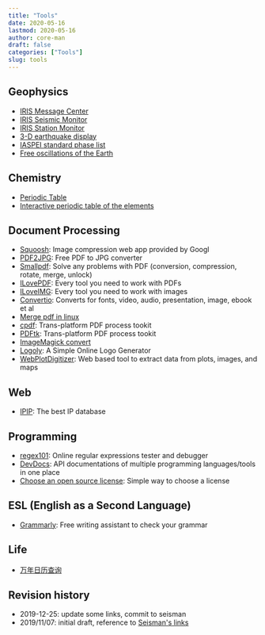```yaml
---
title: "Tools"
date: 2020-05-16
lastmod: 2020-05-16
author: core-man
draft: false
categories: ["Tools"]
slug: tools
---
```


## Geophysics

- [IRIS Message Center](http://ds.iris.edu/message-center)
- [IRIS Seismic Monitor](http://ds.iris.edu/seismon/index.phtml)
- [IRIS Station Monitor](https://www.iris.edu/app/station_monitor/)
- [3-D earthquake display](https://glowy-earthquakes.glitch.me)
- [IASPEI standard phase list](http://www.isc.ac.uk/standards/phases)
- [Free oscillations of the Earth](https://saviot.cnrs.fr/terre/index.en.html)


## Chemistry

- [Periodic Table](https://www.ptable.com)
- [Interactive periodic table of the elements](https://leonard-seydoux.github.io/periodic-table/)


## Document Processing

- [Squoosh](https://squoosh.app): Image compression web app provided by Googl
- [PDF2JPG](https://pdf2jpg.net): Free PDF to JPG converter
- [Smallpdf](https://smallpdf.com): Solve any problems with PDF (conversion, compression, rotate, merge, unlock)
- [ILovePDF](https://www.ilovepdf.com): Every tool you need to work with PDFs
- [ILoveIMG](https://www.iloveimg.com): Every tool you need to work with images
- [Convertio](https://convertio.co): Converts for fonts, video, audio, presentation, image, ebook et al
- [Merge pdf in linux](https://blog.seisman.info/merge-pdf)
- [cpdf](https://blog.seisman.info/cpdf): Trans-platform PDF process tookit
- [PDFtk](https://blog.seisman.info/pdftk): Trans-platform PDF process tookit
- [ImageMagick convert](https://blog.seisman.info/imagemagick-convert)
- [Logoly](https://www.logoly.pro/#/): A Simple Online Logo Generator
- [WebPlotDigitizer](https://automeris.io/WebPlotDigitizer): Web based tool to extract data from plots, images, and maps


## Web

- [IPIP](https://en.ipip.net): The best IP database


## Programming

- [regex101](https://regex101.com): Online regular expressions tester and debugger
- [DevDocs](https://devdocs.io): API documentations of multiple programming languages/tools in one place
- [Choose an open source license](https://choosealicense.com/): Simple way to choose a license


## ESL (English as a Second Language)

- [Grammarly](www.grammarly.com): Free writing assistant to check your grammar


## Life

- [万年日历查询](https://wannianrili.51240.com/)


## Revision history

- 2019-12-25: update some links, commit to seisman
- 2019/11/07: initial draft, reference to [Seisman's links](https://link.seisman.info)

